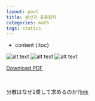 ```yaml
---
layout: post
title: 분산과 표준편차
categories: math
tags: statics
---
```


* content
{:toc}





![alt text][img1]
![alt text][img2]
![alt text][img3]

<a href="https://github.com/GUIEEN/mathandphisics/blob/master/math/정규분포%2C표준화_직관적설명.pdf">Download PDF</a>

<!-- <embed src="https://github.com/GUIEEN/mathandphisics/blob/master/math/정규분포%2C표준화_직관적설명.pdf" width="500" height="375" type='application/pdf'> -->


<!-- <object data="https://github.com/GUIEEN/mathandphisics/blob/master/math/정규분포%2C표준화_직관적설명.pdf" type="application/pdf" width="750px" height="750px">
    <embed src="https://github.com/GUIEEN/mathandphisics/blob/master/math/정규분포%2C표준화_직관적설명.pdf" type="application/pdf">
        <p>This browser does not support PDFs. Please download the PDF to view it: .</p>
    </embed>
</object> -->

  &nbsp;

分散はなぜ2乗して求めるのか?[link](http://math.nakaken88.com/textbook/master-variance-definition/)

&nbsp;

[img1]: http://pds12.egloos.com/pds/200809/15/87/e0074287_48cd399b17772.jpg
[img2]: http://cfile3.uf.tistory.com/image/276E5D47566A1CA3295C43
[img3]: http://www.projectalevel.co.uk/storage/app/media/variance.gif
